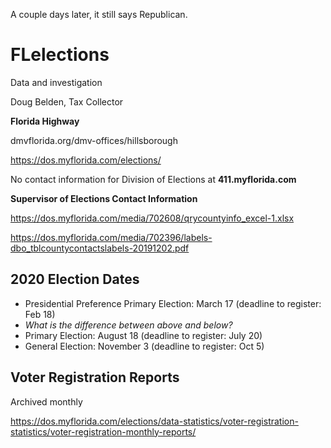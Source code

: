 A couple days later, it still says Republican.

# FLelections
Data and investigation

Doug Belden, Tax Collector

**Florida Highway**

dmvflorida.org/dmv-offices/hillsborough

https://dos.myflorida.com/elections/

No contact information for Division of Elections at **411.myflorida.com**

**Supervisor of Elections Contact Information**

https://dos.myflorida.com/media/702608/qrycountyinfo_excel-1.xlsx

https://dos.myflorida.com/media/702396/labels-dbo_tblcountycontactslabels-20191202.pdf

## 2020 Election Dates
* Presidential Preference Primary Election: March 17 (deadline to register: Feb 18)
* *What is the difference between above and below?*
* Primary Election: August 18 (deadline to register: July 20)
* General Election: November 3 (deadline to register: Oct 5)

## Voter Registration Reports
Archived monthly

https://dos.myflorida.com/elections/data-statistics/voter-registration-statistics/voter-registration-monthly-reports/
